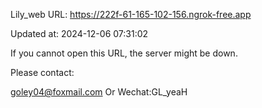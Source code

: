 Lily_web URL: https://222f-61-165-102-156.ngrok-free.app

Updated at: 2024-12-06 07:31:02

If you cannot open this URL, the server might be down.

Please contact: 

goley04@foxmail.com Or Wechat:GL_yeaH